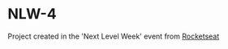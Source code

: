 # NLW-4

Project created in the 'Next Level Week' event from [Rocketseat](https://rocketseat.com.br/)
